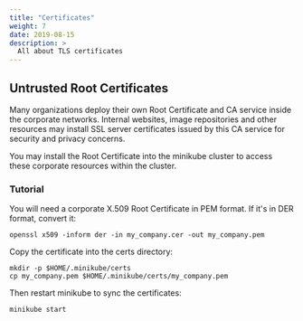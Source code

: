 ```yaml
---
title: "Certificates"
weight: 7
date: 2019-08-15
description: >
  All about TLS certificates
---
```


## Untrusted Root Certificates

Many organizations deploy their own Root Certificate and CA service inside the corporate networks.
Internal websites, image repositories and other resources may install SSL server certificates issued by this CA service for security and privacy concerns.

You may install the Root Certificate into the minikube cluster to access these corporate resources within the cluster.

### Tutorial

You will need a corporate X.509 Root Certificate in PEM format. If it's in DER format, convert it:

```shell
openssl x509 -inform der -in my_company.cer -out my_company.pem
```

Copy the certificate into the certs directory:

```shell
mkdir -p $HOME/.minikube/certs
cp my_company.pem $HOME/.minikube/certs/my_company.pem
```

Then restart minikube to sync the certificates:

```shell
minikube start
```
